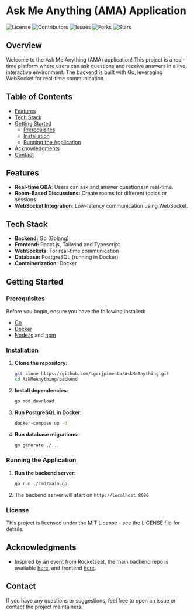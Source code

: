 # Ask Me Anything (AMA) Application

![License](https://img.shields.io/github/license/igorjpimenta/AskMeAnything)
![Contributors](https://img.shields.io/github/contributors/igorjpimenta/AskMeAnything)
![Issues](https://img.shields.io/github/issues/igorjpimenta/AskMeAnything)
![Forks](https://img.shields.io/github/forks/igorjpimenta/AskMeAnything)
![Stars](https://img.shields.io/github/stars/igorjpimenta/AskMeAnything)

## Overview

Welcome to the Ask Me Anything (AMA) application! This project is a real-time platform where users can ask questions and receive answers in a live, interactive environment. The backend is built with Go, leveraging WebSocket for real-time communication.

## Table of Contents

- [Features](#features)
- [Tech Stack](#tech-stack)
- [Getting Started](#getting-started)
  - [Prerequisites](#prerequisites)
  - [Installation](#installation)
  - [Running the Application](#running-the-application)
- [Acknowledgments](#acknowledgments)
- [Contact](#contact)

## Features

- **Real-time Q&A**: Users can ask and answer questions in real-time.
- **Room-Based Discussions:** Create rooms for different topics or sessions.
- **WebSocket Integration**: Low-latency communication using WebSocket.

## Tech Stack

- **Backend:** Go (Golang)
- **Frontend:** React.js, Tailwind and Typescript
- **WebSockets:** For real-time communication
- **Database:** PostgreSQL (running in Docker)
- **Containerization:** Docker

## Getting Started

### Prerequisites

Before you begin, ensure you have the following installed:

- [Go](https://golang.org/doc/install)
- [Docker](https://www.docker.com/get-started)
- [Node.js](https://nodejs.org/) and [npm](https://www.npmjs.com/)

### Installation

1. **Clone the repository:**
   ```bash
   git clone https://github.com/igorjpimenta/AskMeAnything.git
   cd AskMeAnything/backend

2. **Install dependencies**:
    ```bash
    go mod download

3. **Run PostgreSQL in Docker**:
    ```bash
    docker-compose up -d

4. **Run database migrations:**:
    ```bash
    go generate ./...

### Running the Application

1. **Run the backend server**:
    ```bash
    go run ./cmd/main.go

2. The backend server will start on `http://localhost:8080`

### License
This project is licensed under the MIT License - see the LICENSE file for details.

## Acknowledgments
- Inspired by an event from Rocketseat, the main backend repo is available [here](https://github.com/rocketseat-education/semana-tech-01-go-react-server/), and frontend [here](https://github.com/rocketseat-education/semana-tech-01-go-react-web).

## Contact
If you have any questions or suggestions, feel free to open an issue or contact the project maintainers.